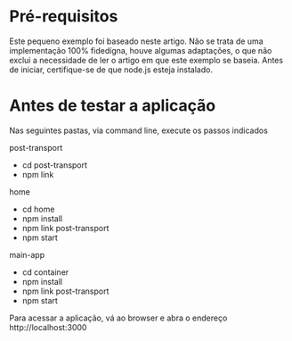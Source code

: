 # Pré-requisitos

Este pequeno exemplo foi baseado neste artigo. Não se trata de uma implementação 100% fidedígna, houve algumas adaptações, o que não exclui a necessidade de ler o artigo em que este exemplo se baseia. Antes de iniciar, certifique-se de que node.js esteja instalado.

# Antes de testar a aplicação
Nas seguintes pastas, via command line, execute os passos indicados

post-transport

- cd post-transport
- npm link

home

- cd home
- npm install
- npm link post-transport
- npm start

main-app

- cd container
- npm install
- npm link post-transport
- npm start

Para acessar a aplicação, vá ao browser e abra o endereço http://localhost:3000